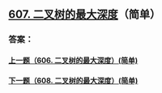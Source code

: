 ## [607. 二叉树的最大深度](https://leetcode-cn.com/problems/merge-two-sorted-lists/)（简单）





### 答案：



#### [上一题（606. 二叉树的最大深度）(简单)](https://github.com/sdwwld/leetCode/blob/master/src/main/java/com/wld/java/leetcode/leetCode0606.md)

#### [下一题（608. 二叉树的最大深度）(简单)](https://github.com/sdwwld/leetCode/blob/master/src/main/java/com/wld/java/leetcode/leetCode0608.md)